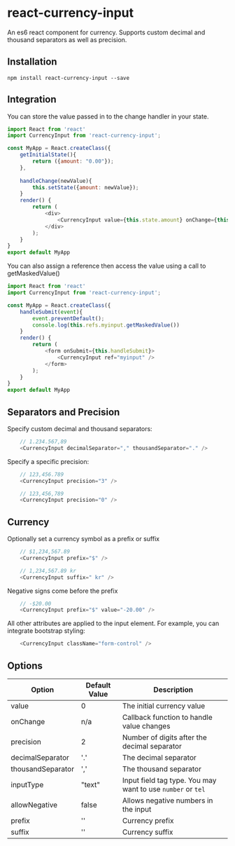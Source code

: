 # react-currency-input

An es6 react component for currency.  Supports custom decimal and thousand separators as well as precision.


## Installation
```
npm install react-currency-input --save
```



## Integration
You can store the value passed in to the change handler in your state.

```javascript
import React from 'react'
import CurrencyInput from 'react-currency-input';

const MyApp = React.createClass({
    getInitialState(){
        return ({amount: "0.00"});
    },
  
    handleChange(newValue){
        this.setState({amount: newValue});
    }
    render() {
        return (
            <div>
                <CurrencyInput value={this.state.amount} onChange={this.handleChange}/>
            </div>
        );
    }
}
export default MyApp
```


You can also assign a reference then access the value using a call to getMaskedValue()

```javascript
import React from 'react'
import CurrencyInput from 'react-currency-input';

const MyApp = React.createClass({
    handleSubmit(event){
        event.preventDefault();
        console.log(this.refs.myinput.getMaskedValue())
    }
    render() {
        return (
            <form onSubmit={this.handleSubmit}>
                <CurrencyInput ref="myinput" />
            </form>
        );
    }
}
export default MyApp
```



## Separators and Precision


Specify custom decimal and thousand separators:
```javascript
    // 1.234.567,89
    <CurrencyInput decimalSeparator="," thousandSeparator="." />
```

Specify a specific precision:
```javascript
    // 123,456.789
    <CurrencyInput precision="3" />
```

```javascript
    // 123,456,789
    <CurrencyInput precision="0" />
```


## Currency

Optionally set a currency symbol as a prefix or suffix
```javascript
    // $1,234,567.89
    <CurrencyInput prefix="$" />
```

```javascript
    // 1,234,567.89 kr
    <CurrencyInput suffix=" kr" />
```


Negative signs come before the prefix
```javascript
    // -$20.00
    <CurrencyInput prefix="$" value="-20.00" />
```




All other attributes are applied to the input element.  For example, you can integrate bootstrap styling:

```javascript
    <CurrencyInput className="form-control" />
```



## Options


| Option            | Default Value | Description          |
| -------------     | -----------   | -----------           |
| value             | 0             | The initial currency value |
| onChange          | n/a           | Callback function to handle value changes |
| precision         | 2             | Number of digits after the decimal separator |
| decimalSeparator  | '.'           | The decimal separator |
| thousandSeparator | ','           | The thousand separator |
| inputType         | "text"        | Input field tag type. You may want to use `number` or `tel` |
| allowNegative     | false         | Allows negative numbers in the input |
| prefix            | ''            | Currency prefix |
| suffix            | ''            | Currency suffix |


